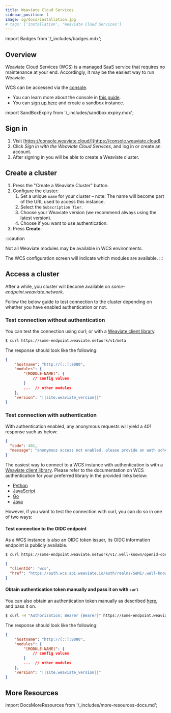 ```yaml
---
title: Weaviate Cloud Services
sidebar_position: 1
image: og/docs/installation.jpg
# tags: ['installation', 'Weaviate Cloud Services']
---
```

import Badges from '/_includes/badges.mdx';

<Badges/>

## Overview

Weaviate Cloud Services (WCS) is a managed SaaS service that requires no maintenance at your end. Accordingly, it may be the easiest way to run Weaviate.

WCS can be accessed via the [console](https://console.weaviate.cloud).

* You can learn more about the console in [this guide](../../wcs/guides/console.mds).
* You can [sign up here](https://console.weaviate.cloud) and create a sandbox instance.

import SandBoxExpiry from '/_includes/sandbox.expiry.mdx';

<SandBoxExpiry/>

## Sign in

1. Visit [https://console.weaviate.cloud/](https://console.weaviate.cloud)
2. Click _Sign in with the Weaviate Cloud Services_, and log in or create an account.
3. After signing in you will be able to create a Weaviate cluster.

## Create a cluster

1. Press the "Create a Weaviate Cluster" button.
1. Configure the cluster:
    1. Set a unique `name` for your cluster – note: The name will become part of the URL used to access this instance.
    1. Select the `Subscription Tier`.
    1. Choose your Weaviate version (we recommend always using the latest version).
    1. Choose if you want to use authentication.
1. Press **Create**.

:::caution
<!-- currently, the WCS only works without modules; we will be releasing out-of-the-box modules in the coming weeks. -->
Not all Weaviate modules may be available in WCS environments.

The WCS configuration screen will indicate which modules are available.
:::

## Access a cluster

After a while, you cluster will become available on _some-endpoint.weaviate.network_.

Follow the below guide to test connection to the cluster depending on whether you have enabled authentication or not.

### Test connection without authentication

You can test the connection using curl; or with a [Weaviate client library](../client-libraries/index.md).

```sh
$ curl https://some-endpoint.weaviate.network/v1/meta
```

The response should look like the following:

```json
{
    "hostname": "http://[::]:8080",
    "modules": {
        "[MODULE-NAME]": {
            // config values
        }
        ...  // other modules
    },
    "version": "||site.weaviate_version||"
}
```

### Test connection with authentication

With authentication enabled, any anonymous requests will yield a 401 response such as below:

```json
{
  "code": 401,
  "message": "anonymous access not enabled, please provide an auth scheme such as OIDC"
}
```

The easiest way to connect to a WCS instance with authentication is with a [Weaviate client library](../client-libraries/index.md). Please refer to the documentation on WCS authentication for your preferred library in the provided links below:

- [Python](../client-libraries/python.md#wcs-authentication)
- [JavaScript](../client-libraries/javascript.md#wcs-authentication)
- [Go](../client-libraries/go.md#wcs-authentication)
- [Java](../client-libraries/java.md#authentication)

However, if you want to test the connection with curl, you can do so in one of two ways:

#### Test connection to the OIDC endpoint

As a WCS instance is also an OIDC token issuer, its OIDC information endpoint is publicly available.

```sh
$ curl https://some-endpoint.weaviate.network/v1/.well-known/openid-configuration
```

```json
{
  "clientId": "wcs",
  "href": "https://auth.wcs.api.weaviate.io/auth/realms/SeMI/.well-known/openid-configuration"
}
```

#### Obtain authentication token manually and pass it on with `curl`

You can also obtain an authentication token manually as described [here](../configuration/authentication.md#manually-obtaining-and-passing-tokens), and pass it on.

```sh
$ curl -H "Authorization: Bearer {Bearer}" https://some-endpoint.weaviate.network/v1/meta
```

The response should look like the following:

```json
{
    "hostname": "http://[::]:8080",
    "modules": {
        "[MODULE-NAME]": {
            // config values
        }
        ...  // other modules
    },
    "version": "||site.weaviate_version||"
}
```

## More Resources

import DocsMoreResources from '/_includes/more-resources-docs.md';

<DocsMoreResources />
